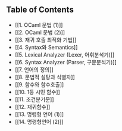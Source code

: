 ## Table of Contents

- [[1. OCaml 문법 (1)]]
- [[2. OCaml 문법 (2)]]
- [[3. 재귀 호출 최적화 기법]]
- [[4. Syntax와 Semantics]]
- [[5. Lexical Analyzer (Lexer, 어휘분석기)]]
- [[6. Syntax Analyzer (Parser, 구문분석기)]]
- [[7. 언어의 정의]]
- [[8. 문법적 설탕과 식별자]]
- [[9. 함수와 함수호출]]
- [[10. 1등 시민 함수]]
- [[11. 조건분기문]]
- [[12. 재귀함수]]
- [[13. 명령형 언어 (1)]]
- [[14. 명령형언어 (2)]]